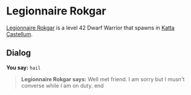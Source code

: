 # Legionnaire Rokgar



[Legionnaire Rokgar](/npc/160327) is a level 42 Dwarf Warrior that spawns in [Katta Castellum](/zone/160).



## Dialog

**You say:** `hail`



>**Legionnaire Rokgar says:** Well met friend. I am sorry but I musn't converse while I am on duty.
end

